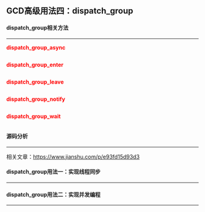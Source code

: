 ## GCD高级用法四：dispatch_group



#### dispatch_group相关方法

----

**<font color='red'>dispatch_group_async</font>**

```objective-c

```

**<font color='red'>dispatch_group_enter</font>**

```objective-c

```

**<font color='red'>dispatch_group_leave</font>**

```objective-c

```

**<font color='red'>dispatch_group_notify</font>**

```object

```

**<font color='red'>dispatch_group_wait</font>**

```objective-c

```



#### 源码分析

-----

相关文章：https://www.jianshu.com/p/e93fd15d93d3



#### dispatch_group用法一：实现线程同步

-----



#### dispatch_group用法二：实现并发编程

-----

